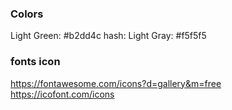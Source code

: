 ### Colors
Light Green: #b2dd4c
hash: Light Gray: #f5f5f5

### fonts icon
https://fontawesome.com/icons?d=gallery&m=free
https://icofont.com/icons